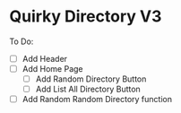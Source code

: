 # Quirky Directory V3

To Do:
- [ ] Add Header
- [ ] Add Home Page
    - [ ] Add Random Directory Button
    - [ ] Add List All Directory Button
- [ ] Add Random Random Directory function